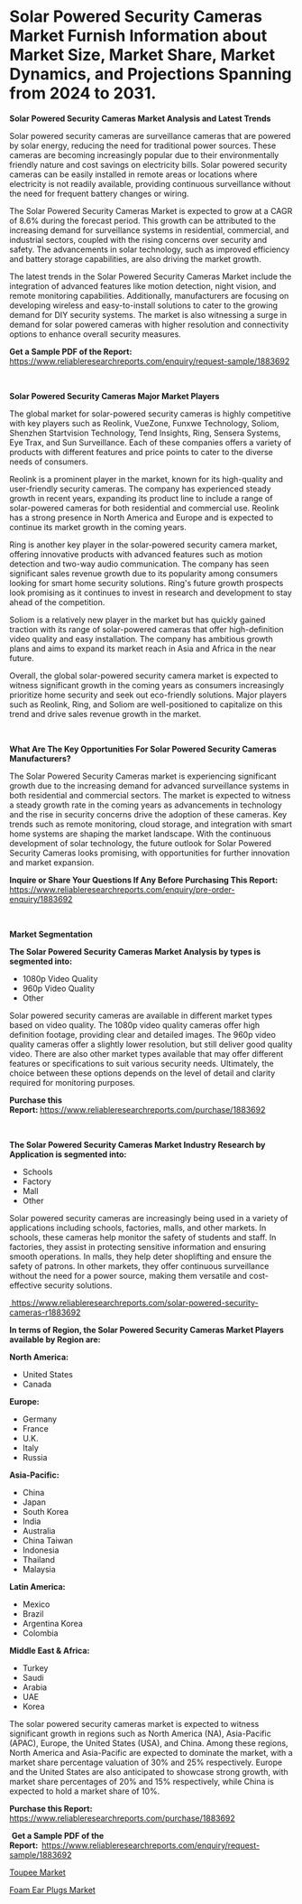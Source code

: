 <p><h1>Solar Powered Security Cameras Market Furnish Information about Market Size, Market Share, Market Dynamics, and Projections Spanning from 2024 to 2031.</h1></p><p><strong>Solar Powered Security Cameras Market Analysis and Latest Trends</strong></p>
<p><p>Solar powered security cameras are surveillance cameras that are powered by solar energy, reducing the need for traditional power sources. These cameras are becoming increasingly popular due to their environmentally friendly nature and cost savings on electricity bills. Solar powered security cameras can be easily installed in remote areas or locations where electricity is not readily available, providing continuous surveillance without the need for frequent battery changes or wiring.</p><p>The Solar Powered Security Cameras Market is expected to grow at a CAGR of 8.6% during the forecast period. This growth can be attributed to the increasing demand for surveillance systems in residential, commercial, and industrial sectors, coupled with the rising concerns over security and safety. The advancements in solar technology, such as improved efficiency and battery storage capabilities, are also driving the market growth.</p><p>The latest trends in the Solar Powered Security Cameras Market include the integration of advanced features like motion detection, night vision, and remote monitoring capabilities. Additionally, manufacturers are focusing on developing wireless and easy-to-install solutions to cater to the growing demand for DIY security systems. The market is also witnessing a surge in demand for solar powered cameras with higher resolution and connectivity options to enhance overall security measures.</p></p>
<p><strong>Get a Sample PDF of the Report:&nbsp;</strong> <a href="https://www.reliableresearchreports.com/enquiry/request-sample/1883692">https://www.reliableresearchreports.com/enquiry/request-sample/1883692</a></p>
<p>&nbsp;</p>
<p><strong>Solar Powered Security Cameras Major Market Players</strong></p>
<p><p>The global market for solar-powered security cameras is highly competitive with key players such as Reolink, VueZone, Funxwe Technology, Soliom, Shenzhen Startvision Technology, Tend Insights, Ring, Sensera Systems, Eye Trax, and Sun Surveillance. Each of these companies offers a variety of products with different features and price points to cater to the diverse needs of consumers.</p><p>Reolink is a prominent player in the market, known for its high-quality and user-friendly security cameras. The company has experienced steady growth in recent years, expanding its product line to include a range of solar-powered cameras for both residential and commercial use. Reolink has a strong presence in North America and Europe and is expected to continue its market growth in the coming years.</p><p>Ring is another key player in the solar-powered security camera market, offering innovative products with advanced features such as motion detection and two-way audio communication. The company has seen significant sales revenue growth due to its popularity among consumers looking for smart home security solutions. Ring's future growth prospects look promising as it continues to invest in research and development to stay ahead of the competition.</p><p>Soliom is a relatively new player in the market but has quickly gained traction with its range of solar-powered cameras that offer high-definition video quality and easy installation. The company has ambitious growth plans and aims to expand its market reach in Asia and Africa in the near future.</p><p>Overall, the global solar-powered security camera market is expected to witness significant growth in the coming years as consumers increasingly prioritize home security and seek out eco-friendly solutions. Major players such as Reolink, Ring, and Soliom are well-positioned to capitalize on this trend and drive sales revenue growth in the market.</p></p>
<p>&nbsp;</p>
<p><strong>What Are The Key Opportunities For Solar Powered Security Cameras Manufacturers?</strong></p>
<p><p>The Solar Powered Security Cameras market is experiencing significant growth due to the increasing demand for advanced surveillance systems in both residential and commercial sectors. The market is expected to witness a steady growth rate in the coming years as advancements in technology and the rise in security concerns drive the adoption of these cameras. Key trends such as remote monitoring, cloud storage, and integration with smart home systems are shaping the market landscape. With the continuous development of solar technology, the future outlook for Solar Powered Security Cameras looks promising, with opportunities for further innovation and market expansion.</p></p>
<p><strong>Inquire or Share Your Questions If Any Before Purchasing This Report:</strong> <a href="https://www.reliableresearchreports.com/enquiry/pre-order-enquiry/1883692">https://www.reliableresearchreports.com/enquiry/pre-order-enquiry/1883692</a></p>
<p>&nbsp;</p>
<p><strong>Market Segmentation</strong></p>
<p><strong>The Solar Powered Security Cameras Market Analysis by types is segmented into:</strong></p>
<p><ul><li>1080p Video Quality</li><li>960p Video Quality</li><li>Other</li></ul></p>
<p><p>Solar powered security cameras are available in different market types based on video quality. The 1080p video quality cameras offer high definition footage, providing clear and detailed images. The 960p video quality cameras offer a slightly lower resolution, but still deliver good quality video. There are also other market types available that may offer different features or specifications to suit various security needs. Ultimately, the choice between these options depends on the level of detail and clarity required for monitoring purposes.</p></p>
<p><strong>Purchase this Report:&nbsp;</strong><a href="https://www.reliableresearchreports.com/purchase/1883692">https://www.reliableresearchreports.com/purchase/1883692</a></p>
<p>&nbsp;</p>
<p><strong>The Solar Powered Security Cameras Market Industry Research by Application is segmented into:</strong></p>
<p><ul><li>Schools</li><li>Factory</li><li>Mall</li><li>Other</li></ul></p>
<p><p>Solar powered security cameras are increasingly being used in a variety of applications including schools, factories, malls, and other markets. In schools, these cameras help monitor the safety of students and staff. In factories, they assist in protecting sensitive information and ensuring smooth operations. In malls, they help deter shoplifting and ensure the safety of patrons. In other markets, they offer continuous surveillance without the need for a power source, making them versatile and cost-effective security solutions.</p></p>
<p><a href="https://www.reliableresearchreports.com/solar-powered-security-cameras-r1883692">&nbsp;https://www.reliableresearchreports.com/solar-powered-security-cameras-r1883692</a></p>
<p><strong>In terms of Region, the Solar Powered Security Cameras Market Players available by Region are:</strong></p>
<p>
    <p> <strong> North America: </strong>
        <ul>
            <li>United States</li>
            <li>Canada</li>
        </ul>
        </p> 
    <p> <strong> Europe: </strong>
        <ul>
            <li>Germany</li>
            <li>France</li>
            <li>U.K.</li>
            <li>Italy</li>
            <li>Russia</li>
        </ul>
        </p> 
    <p> <strong> Asia-Pacific: </strong>
        <ul>
            <li>China</li>
            <li>Japan</li>
            <li>South Korea</li>
            <li>India</li>
            <li>Australia</li>
            <li>China Taiwan</li>
            <li>Indonesia</li>
            <li>Thailand</li>
            <li>Malaysia</li>
        </ul>
        </p> 
    <p> <strong> Latin America: </strong>
        <ul>
            <li>Mexico</li>
            <li>Brazil</li>
            <li>Argentina Korea</li>
            <li>Colombia</li>
        </ul>
        </p> 
    <p> <strong> Middle East & Africa: </strong>
        <ul>
            <li>Turkey</li>
            <li>Saudi</li>
            <li>Arabia</li>
            <li>UAE</li>
            <li>Korea</li>
        </ul>
    </p>
    </p>
<p><p>The solar powered security cameras market is expected to witness significant growth in regions such as North America (NA), Asia-Pacific (APAC), Europe, the United States (USA), and China. Among these regions, North America and Asia-Pacific are expected to dominate the market, with a market share percentage valuation of 30% and 25% respectively. Europe and the United States are also anticipated to showcase strong growth, with market share percentages of 20% and 15% respectively, while China is expected to hold a market share of 10%.</p></p>
<p><strong>Purchase this Report: </strong><a href="https://www.reliableresearchreports.com/purchase/1883692">https://www.reliableresearchreports.com/purchase/1883692</a></p>
<p>&nbsp;<strong>Get a Sample PDF of the Report:&nbsp;&nbsp;</strong><a href="https://www.reliableresearchreports.com/enquiry/request-sample/1883692">https://www.reliableresearchreports.com/enquiry/request-sample/1883692</a></p>
<p><strong></strong></p>
<p><p><a href="https://github.com/mabenkhyari11/Market-Research-Report-List-1/blob/main/toupee-market.md">Toupee Market</a></p><p><a href="https://github.com/claudianurdin/Market-Research-Report-List-1/blob/main/foam-ear-plugs-market.md">Foam Ear Plugs Market</a></p></p>